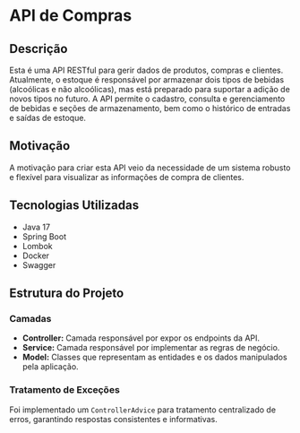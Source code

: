 # API de Compras

## Descrição

Esta é uma API RESTful para gerir dados de produtos, compras e clientes. Atualmente, o estoque é responsável por armazenar dois tipos de bebidas (alcoólicas e não alcoólicas), mas está preparado para suportar a adição de novos tipos no futuro. A API permite o cadastro, consulta e gerenciamento de bebidas e seções de armazenamento, bem como o histórico de entradas e saídas de estoque.

## Motivação

A motivação para criar esta API veio da necessidade de um sistema robusto e flexível para visualizar as informações de compra de clientes.

## Tecnologias Utilizadas

- Java 17
- Spring Boot
- Lombok
- Docker
- Swagger

## Estrutura do Projeto

### Camadas

- **Controller:** Camada responsável por expor os endpoints da API.
- **Service:** Camada responsável por implementar as regras de negócio.
- **Model:** Classes que representam as entidades e os dados manipulados pela aplicação.

### Tratamento de Exceções

Foi implementado um `ControllerAdvice` para tratamento centralizado de erros, garantindo respostas consistentes e informativas.
